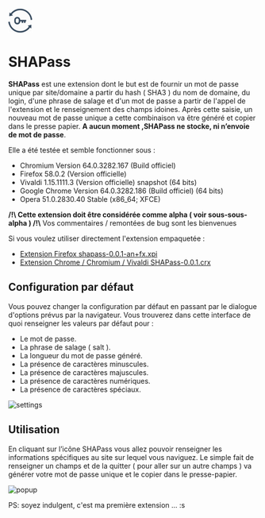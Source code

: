 ![SHAPass](https://github.com/jpcrevoisier/SHAPass/blob/master/lock48.png)

# SHAPass

**SHAPass** est une extension dont le but est de fournir un mot de passe unique par site/domaine a partir du hash ( SHA3 ) du nom de domaine, du login, d'une phrase de salage et d'un mot de passe a partir de l'appel de l'extension et le renseignement des champs idoines. Après cette saisie, un nouveau mot de passe unique a cette combinaison va être généré et copier dans le presse papier.
**A aucun moment ,SHAPass ne stocke, ni n’envoie de mot de passe**.

Elle a été testée et semble fonctionner sous : 
 - Chromium Version 64.0.3282.167 (Build officiel)
 - Firefox 58.0.2 (Version officielle)
 - Vivaldi 1.15.1111.3 (Version officielle) snapshot  (64 bits)
 - Google Chrome Version 64.0.3282.186 (Build officiel) (64 bits)
 - Opera 51.0.2830.40 Stable (x86_64; XFCE)

 

**/!\ Cette extension doit être considérée comme alpha ( voir sous-sous-alpha ) /!\\**
Vos commentaires / remontées de bug sont les bienvenues

Si vous voulez utiliser directement l'extension empaquetée :
- [Extension Firefox shapass-0.0.1-an+fx.xpi](https://github.com/jpcrevoisier/SHAPass/raw/master/Extensions/shapass-0.0.1-an%2Bfx.xpi)
- [Extension Chrome / Chromium / Vivaldi SHAPass-0.0.1.crx](https://github.com/jpcrevoisier/SHAPass/raw/master/Extensions/SHAPass-0.0.1.crx)

## Configuration par défaut
Vous pouvez changer la configuration par défaut en passant par le dialogue d'options prévus par la navigateur. Vous trouverez dans cette interface de quoi renseigner les valeurs par défaut pour :
- Le mot de passe.
- La phrase de salage ( salt ).
- La longueur du mot de passe généré.
- La présence de caractères minuscules.
- La présence de caractères majuscules.
- La présence de caractères numériques.
- La présence de caractères spéciaux.

![settings](http://i.imgur.com/oQuy14R.png)

## Utilisation

En cliquant sur l’icône SHAPass vous allez pouvoir renseigner les informations spécifiques au site sur lequel vous naviguez. Le simple fait de renseigner un champs et de la quitter ( pour aller sur un autre champs ) va générer votre mot de passe unique et le copier dans le presse-papier.

![popup](https://i.imgur.com/8UQc3Ss.png)

PS: soyez indulgent, c'est ma première extension ... :s
